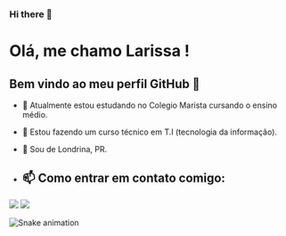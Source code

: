 ### Hi there 👋

# Olá, me chamo Larissa ! 
## Bem vindo ao meu perfil GitHub 👋  

- 🔭 Atualmente estou estudando no Colegio Marista cursando o ensino médio.
- 🌱 Estou  fazendo um curso técnico em T.I (tecnologia da informação).
- 💬 Sou de Londrina, PR.
  
- ##  📫 Como entrar em contato comigo:
<div>
  <a href="https://instagram.com/seu-usuário-instagram-aqui" target="_blank"><img loading="lazy" src="https://img.shields.io/badge/-Instagram-%23E4405F?style=for-the-badge&logo=instagram&logoColor=white" target="_blank"></a>
  <a href="https://www.linkedin.com/in/https://www.linkedin.com/in/www.linkedin.com/in/larissa-manrique-6a1473245/" target="_blank"><img loading="lazy" src="https://img.shields.io/badge/-LinkedIn-%230077B5?style=for-the-badge&logo=linkedin&logoColor=white" target="_blank"></a>   
</div>

![Snake animation](https://github.com/larissassk/larissassk/blob/output/github-contribution-grid-snake.svg)





















<!--
**larissassk/larissassk** is a ✨ _special_ ✨ repository because its `README.md` (this file) appears on your GitHub profile.

Here are some ideas to get you started:

- 🔭 I’m currently working on ...
- 🌱 I’m currently learning ...
- 👯 I’m looking to collaborate on ...
- 🤔 I’m looking for help with ...
- 💬 Ask me about ...
- 📫 How to reach me: ...
- 😄 Pronouns: ...
- ⚡ Fun fact: ...
-->
